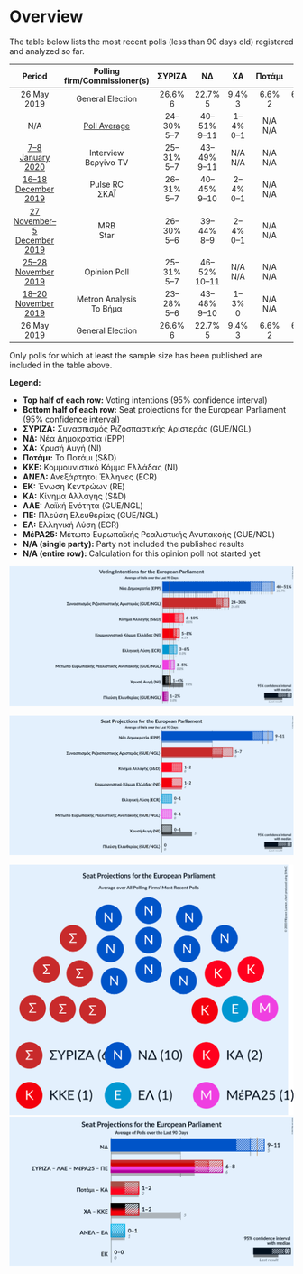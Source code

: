 # Overview

The table below lists the most recent polls (less than 90 days old) registered and analyzed so far.

| Period     | Polling firm/Commissioner(s) | ΣΥΡΙΖΑ | ΝΔ | ΧΑ | Ποτάμι | ΚΚΕ | ΑΝΕΛ | ΕΚ | ΚΑ | ΛΑΕ | ΠΕ | ΕΛ | ΜέΡΑ25 |
|:----------:|:----------------------------:|:--:|:--:|:--:|:--:|:--:|:--:|:--:|:--:|:--:|:--:|:--:|:--:|
| 26 May 2019 | General Election | 26.6% <br> 6 | 22.7% <br> 5 | 9.4% <br> 3 | 6.6% <br> 2 | 6.1% <br> 2 | 3.5% <br> 1 | 0.6% <br> 0 | 0.0% <br> 0 | 0.0% <br> 0 | 0.0% <br> 0 | 0.0% <br> 0 | 0.0% <br> 0 |
| N/A | [Poll Average](average.html) | 24–30% <br> 5–7 | 40–51% <br> 9–11 | 1–4% <br> 0–1 | N/A <br> N/A | 4–8% <br> 1–2 | N/A <br> N/A | N/A <br> N/A | 5–10% <br> 1–2 | N/A <br> N/A | N/A <br> N/A | 4–6% <br> 1 | 3–5% <br> 0–1 |
| [7–8 January 2020](2020-01-08-Interview.html) | Interview <br> Βεργίνα TV | 25–31% <br> 5–7 | 43–49% <br> 9–11 | N/A <br> N/A | N/A <br> N/A | 4–7% <br> 1 | N/A <br> N/A | N/A <br> N/A | 4–7% <br> 1 | N/A <br> N/A | N/A <br> N/A | 4–6% <br> 1 | 3–5% <br> 0–1 |
| [16–18 December 2019](2019-12-18-PulseRC.html) | Pulse RC <br> ΣΚΑΪ | 26–31% <br> 5–7 | 40–45% <br> 9–10 | 2–4% <br> 0–1 | N/A <br> N/A | 5–7% <br> 1–2 | N/A <br> N/A | N/A <br> N/A | 6–9% <br> 1–2 | N/A <br> N/A | N/A <br> N/A | 4–6% <br> 1 | 3–5% <br> 0–1 |
| [27 November–5 December 2019](2019-12-05-MRB.html) | MRB <br> Star | 26–30% <br> 5–6 | 39–44% <br> 8–9 | 2–4% <br> 0–1 | N/A <br> N/A | 5–7% <br> 1 | N/A <br> N/A | N/A <br> N/A | 8–10% <br> 1–2 | N/A <br> N/A | N/A <br> N/A | 4–6% <br> 1 | 3–5% <br> 0–1 |
| [25–28 November 2019](2019-11-28-OpinionPoll.html) | Opinion Poll | 25–31% <br> 5–7 | 46–52% <br> 10–11 | N/A <br> N/A | N/A <br> N/A | 5–8% <br> 1–2 | N/A <br> N/A | N/A <br> N/A | 5–8% <br> 1–2 | N/A <br> N/A | N/A <br> N/A | 4–7% <br> 1 | 3–5% <br> 0–1 |
| [18–20 November 2019](2019-11-20-MetronAnalysis.html) | Metron Analysis <br> Το Βήμα | 23–28% <br> 5–6 | 43–48% <br> 9–10 | 1–3% <br> 0 | N/A <br> N/A | 5–7% <br> 1–2 | N/A <br> N/A | N/A <br> N/A | 6–9% <br> 1–2 | N/A <br> N/A | N/A <br> N/A | 4–6% <br> 1 | 4–6% <br> 1 |
| 26 May 2019 | General Election | 26.6% <br> 6 | 22.7% <br> 5 | 9.4% <br> 3 | 6.6% <br> 2 | 6.1% <br> 2 | 3.5% <br> 1 | 0.6% <br> 0 | 0.0% <br> 0 | 0.0% <br> 0 | 0.0% <br> 0 | 0.0% <br> 0 | 0.0% <br> 0 |

Only polls for which at least the sample size has been published are included in the table above.

**Legend:**
+ **Top half of each row:** Voting intentions (95% confidence interval)
+ **Bottom half of each row:** Seat projections for the European Parliament (95% confidence interval)
+ **ΣΥΡΙΖΑ:** Συνασπισμός Ριζοσπαστικής Αριστεράς (GUE/NGL)
+ **ΝΔ:** Νέα Δημοκρατία (EPP)
+ **ΧΑ:** Χρυσή Αυγή (NI)
+ **Ποτάμι:** Το Ποτάμι (S&D)
+ **ΚΚΕ:** Κομμουνιστικό Κόμμα Ελλάδας (NI)
+ **ΑΝΕΛ:** Ανεξάρτητοι Έλληνες (ECR)
+ **ΕΚ:** Ένωση Κεντρώων (RE)
+ **ΚΑ:** Κίνημα Αλλαγής (S&D)
+ **ΛΑΕ:** Λαϊκή Ενότητα (GUE/NGL)
+ **ΠΕ:** Πλεύση Ελευθερίας (GUE/NGL)
+ **ΕΛ:** Ελληνική Λύση (ECR)
+ **ΜέΡΑ25:** Μέτωπο Ευρωπαϊκής Ρεαλιστικής Ανυπακοής (GUE/NGL)
+ **N/A (single party):** Party not included the published results
+ **N/A (entire row):** Calculation for this opinion poll not started yet


![Graph with voting intentions not yet produced](average.png "Voting Intentions")

![Graph with seats not yet produced](average-seats.png "Seats")

![Graph with seating plan not yet produced](average-seating-plan.png "Seating Plan")
![Graph with coalitions seats not yet produced](average-coalitions-seats.png "Coalitions Seats")
